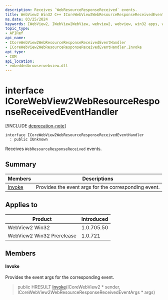 ```yaml
---
description: Receives `WebResourceResponseReceived` events.
title: WebView2 Win32 C++ ICoreWebView2WebResourceResponseReceivedEventHandler
ms.date: 03/25/2024
keywords: IWebView2, IWebView2WebView, webview2, webview, win32 apps, win32, edge, ICoreWebView2, ICoreWebView2Controller, browser control, edge html, ICoreWebView2WebResourceResponseReceivedEventHandler
topic_type: 
- APIRef
api_name:
- ICoreWebView2WebResourceResponseReceivedEventHandler
- ICoreWebView2WebResourceResponseReceivedEventHandler.Invoke
api_type:
- COM
api_location:
- embeddedbrowserwebview.dll
---
```


# interface ICoreWebView2WebResourceResponseReceivedEventHandler

[!INCLUDE [deprecation-note](../includes/deprecation-note.md)]

```
interface ICoreWebView2WebResourceResponseReceivedEventHandler
  : public IUnknown
```

Receives `WebResourceResponseReceived` events.

## Summary

 Members                        | Descriptions
--------------------------------|---------------------------------------------
[Invoke](#invoke) | Provides the event args for the corresponding event.

## Applies to

Product                         | Introduced
--------------------------------|---------------------------------------------
WebView2 Win32            |    1.0.705.50
WebView2 Win32 Prerelease |    1.0.721

## Members

#### Invoke

Provides the event args for the corresponding event.

> public HRESULT [Invoke](#invoke)(ICoreWebView2 * sender, ICoreWebView2WebResourceResponseReceivedEventArgs * args)

